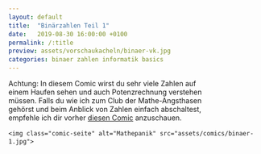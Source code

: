 ```yaml
---
layout: default
title:  "Binärzahlen Teil 1"
date:   2019-08-30 16:00:00 +0100
permalink: /:title
preview: assets/vorschaukacheln/binaer-vk.jpg
categories: binaer zahlen informatik basics
---
```


<div class="post-images">
    <p style="max-width:400px">Achtung: In diesem Comic wirst du sehr viele Zahlen auf einem Haufen sehen und auch Potenzrechnung verstehen müssen. Falls du wie ich zum Club der Mathe-Angsthasen gehörst und beim Anblick von Zahlen einfach abschaltest, empfehle ich dir vorher <a class="postlink" href="https://skribbel.tech/mathepanic">diesen Comic</a> anzuschauen.</p>

    <img class="comic-seite" alt="Mathepanik" src="assets/comics/binaer-1.jpg">

</div>